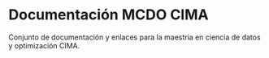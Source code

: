 # Documentación MCDO CIMA

Conjunto de documentación y enlaces para la maestria en ciencia de datos y optimización CIMA.

